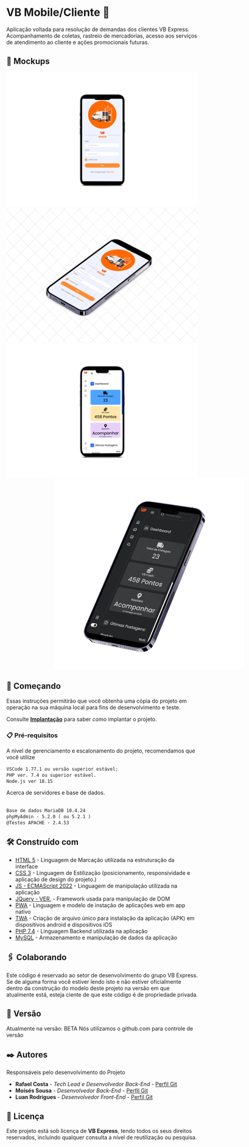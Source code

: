 # VB Mobile/Cliente  🚚 

Aplicação voltada para resolução de demandas dos clientes VB Express. Acompanhamento de coletas, rastreio de mercadorias, acesso aos serviços de atendimento ao cliente
e ações promocionais futuras.
## 📱  Mockups
<div>
<img src="https://raw.githubusercontent.com/luancostar/app-cliente/master/assets/mockup/mkp1.png">
<img src="https://raw.githubusercontent.com/luancostar/app-cliente/master/assets/mockup/mkp4.png">
</div>
<div>
<img src="https://raw.githubusercontent.com/luancostar/app-cliente/master/assets/mockup/mkp3.png">
</div>
<div>
<img style="margin-left: 25% !important;" src="https://raw.githubusercontent.com/luancostar/app-cliente/master/assets/mockup/mkp2.png">
</div>

## 🚀 Começando

Essas instruções permitirão que você obtenha uma cópia do projeto em operação na sua máquina local para fins de desenvolvimento e teste.

Consulte **[Implantação](#-implanta%C3%A7%C3%A3o)** para saber como implantar o projeto.

### 📋 Pré-requisitos

A nível de gerenciamento e escalonamento do projeto, recomendamos que você utilize

```
VSCode 1.77.1 ou versão superior estável;
PHP ver. 7.4 ou superior estável.
Node.js ver 18.15 
```
Acerca de servidores e base de dados.

```

Base de dados MariaDB 10.4.24
phpMyAdmin - 5.2.0 ( ou 5.2.1 )
@Testes APACHE - 2.4.53
```

 

## 🛠️ Construído com

* [HTML 5](https://www.w3schools.com/html/) - Linguagem de Marcação utilizada na estruturação da interface
* [CSS 3](https://www.w3schools.com/css/css_intro.asp) - Linguagem de Estilização (posicionamento, responsividade e aplicação de design do projeto.)
* [JS - ECMAScript 2022](https://262.ecma-international.org/) - Linguagem de manipulação utilizada na aplicação
* [JQuery - VER.](https://jquery.com/) - Framework usada para manipulação de DOM
* [PWA](https://web.dev/progressive-web-apps/) - Linguagem e modelo de instação de aplicações web em app nativo
* [TWA](https://developer.android.com/reference/androidx/browser/trusted/TrustedWebActivityIntentBuilder) - Criação de arquivo único para instalação da aplicação (APK) em dispositivos android e dispositivos iOS
* [PHP 7.4](https://www.php.net/downloads) - Linguagem Backend utilizada na aplicação
* [MySQL](https://www.mysql.com/) - Armazenamento e manipulação de dados da aplicação

## 🖇️ Colaborando

Este código é reservado ao setor de desenvolvimento do grupo VB Express. Se de alguma forma você estiver lendo isto e não estiver oficialmente dentro da construção do modelo
deste projeto na versão em que atualmente está, esteja ciente de que este código é de propriedade privada.

## 📌 Versão
Atualmente na versão: BETA
Nós utilizamos o github.com para controle de versão

## ✒️ Autores

Responsáveis pelo desenvolvimento do Projeto

* **Rafael Costa** - *Tech Lead e Desenvolvedor Back-End* - [Perfil Git](https://github.com/R-Rafael-Costa)
* **Moisés Sousa** - *Desenvolvedor Back-End* - [Perfil Git](https://github.com/sousam02)
* **Luan Rodrigues** - *Desenvolvedor Front-End* - [Perfil Git](https://github.com/luancostar)


## 📄 Licença

Este projeto está sob licença de **VB Express**, tendo todos os seus direitos reservados, incluindo qualquer consulta a nível de reutilização ou pesquisa.

 
